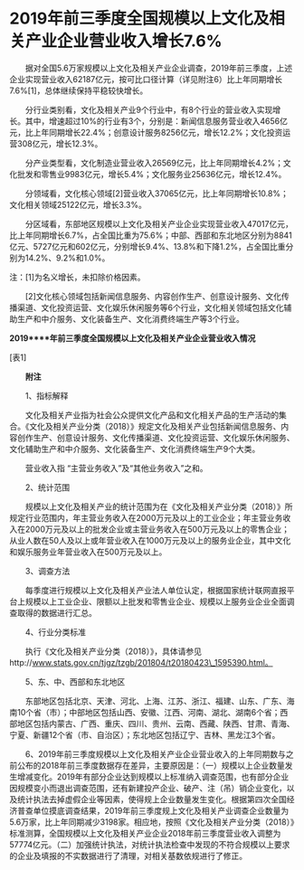 # 2019年前三季度全国规模以上文化及相关产业企业营业收入增长7.6%

　　据对全国5.6万家规模以上文化及相关产业企业调查，2019年前三季度，上述企业实现营业收入62187亿元，按可比口径计算（详见附注6）比上年同期增长7.6%\[1\]，总体继续保持平稳较快增长。

　　分行业类别看，文化及相关产业9个行业中，有8个行业的营业收入实现增长。其中，增速超过10%的行业有3个，分别是：新闻信息服务营业收入4656亿元，比上年同期增长22.4%；创意设计服务8256亿元，增长12.2%；文化投资运营308亿元，增长12.3%。

　　分产业类型看，文化制造业营业收入26569亿元，比上年同期增长4.2%；文化批发和零售业9983亿元，增长5.4%；文化服务业25636亿元，增长12.4%。

　　分领域看，文化核心领域\[2\]营业收入37065亿元，比上年同期增长10.8%；文化相关领域25122亿元，增长3.3%。

　　分区域看，东部地区规模以上文化及相关产业企业实现营业收入47017亿元，比上年同期增长6.7%，占全国比重为75.6%；中部、西部和东北地区分别为8841亿元、5727亿元和602亿元，分别增长9.4%、13.8%和下降1.2%，占全国比重分别为14.2%、9.2%和1.0%。

注：\[1\]为名义增长，未扣除价格因素。

　　\[2\]文化核心领域包括新闻信息服务、内容创作生产、创意设计服务、文化传播渠道、文化投资运营、文化娱乐休闲服务等6个行业，文化相关领域包括文化辅助生产和中介服务、文化装备生产、文化消费终端生产等3个行业。

**2019****年前三季度全国规模以上文化及相关产业企业营业收入情况**

\[表1\]

　　**附注**

　　1、指标解释

　　文化及相关产业指为社会公众提供文化产品和文化相关产品的生产活动的集合。《文化及相关产业分类（2018）》规定文化及相关产业包括新闻信息服务、内容创作生产、创意设计服务、文化传播渠道、文化投资运营、文化娱乐休闲服务、文化辅助生产和中介服务、文化装备生产、文化消费终端生产9个大类。

　　营业收入指 “主营业务收入”及“其他业务收入”之和。

　　2、统计范围

　　规模以上文化及相关产业的统计范围为在《文化及相关产业分类（2018）》所规定行业范围内，年主营业务收入在2000万元及以上的工业企业；年主营业务收入在2000万元及以上的批发企业或主营业务收入在500万元及以上的零售企业；从业人数在50人及以上或年营业收入在1000万元及以上的服务业企业，其中文化和娱乐服务业年营业收入在500万元及以上。

　　3、调查方法

　　每季度进行规模以上文化及相关产业法人单位认定，根据国家统计联网直报平台上规模以上工业企业、限额以上批发和零售业企业、规模以上服务业企业全面调查取得的数据进行汇总。

　　4、行业分类标准

　　执行《文化及相关产业分类（2018）》，具体请参见http://www.stats.gov.cn/tjgz/tzgb/201804/t20180423\_1595390.html。

　　5、东、中、西部和东北地区

　　东部地区包括北京、天津、河北、上海、江苏、浙江、福建、山东、广东、海南10个省（市）；中部地区包括山西、安徽、江西、河南、湖北、湖南6个省；西部地区包括内蒙古、广西、重庆、四川、贵州、云南、西藏、陕西、甘肃、青海、宁夏、新疆12个省（市、自治区）；东北地区包括辽宁、吉林、黑龙江3个省。

　　6、2019年前三季度规模以上文化及相关产业企业营业收入的上年同期数与之前公布的2018年前三季度数据存在差异，主要原因是：（一）规模以上企业数量发生增减变化。2019年有部分企业达到规模以上标准纳入调查范围，也有部分企业因规模变小而退出调查范围，还有新建投产企业、破产、注（吊）销企业变化，以及统计执法去掉虚假企业等因素，使得规上企业数量发生变化。根据第四次全国经济普查单位摸底调查结果，2019年前三季度规上文化及相关产业调查企业数量为5.6万家，比上年同期减少3198家。相应地，按照《文化及相关产业分类（2018）》标准测算，全国规模以上文化及相关产业企业2018年前三季度营业收入调整为57774亿元。（二）加强统计执法，对统计执法检查中发现的不符合规模以上要求的企业及填报的不实数据进行了清理，对相关基数依规进行了修正。  